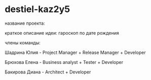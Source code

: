 # destiel-kaz2y5
 название проекта:
 
 краткое описание идеи: гароскоп по дате рождения
 
 члены команды:
 
 Шадрина Юлия - Project Manager + Release Manager + Developer
 
 Брюхова Елена - Business analyst + Tester + Developer
 
 Бакирова Диана - Architect + Developer
